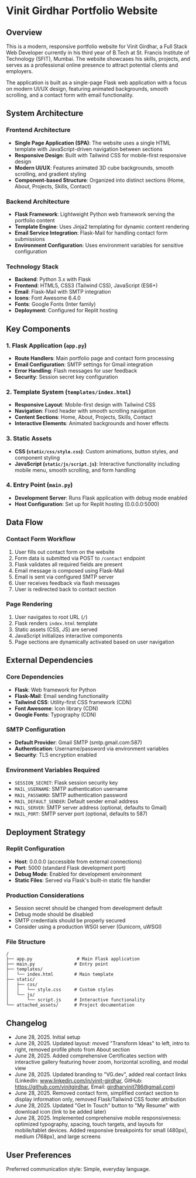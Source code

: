 # Vinit Girdhar Portfolio Website

## Overview

This is a modern, responsive portfolio website for Vinit Girdhar, a Full Stack Web Developer currently in his third year of B.Tech at St. Francis Institute of Technology (SFIT), Mumbai. The website showcases his skills, projects, and serves as a professional online presence to attract potential clients and employers.

The application is built as a single-page Flask web application with a focus on modern UI/UX design, featuring animated backgrounds, smooth scrolling, and a contact form with email functionality.

## System Architecture

### Frontend Architecture
- **Single Page Application (SPA)**: The website uses a single HTML template with JavaScript-driven navigation between sections
- **Responsive Design**: Built with Tailwind CSS for mobile-first responsive design
- **Modern UI/UX**: Features animated 3D cube backgrounds, smooth scrolling, and gradient styling
- **Component-based Structure**: Organized into distinct sections (Home, About, Projects, Skills, Contact)

### Backend Architecture
- **Flask Framework**: Lightweight Python web framework serving the portfolio content
- **Template Engine**: Uses Jinja2 templating for dynamic content rendering
- **Email Service Integration**: Flask-Mail for handling contact form submissions
- **Environment Configuration**: Uses environment variables for sensitive configuration

### Technology Stack
- **Backend**: Python 3.x with Flask
- **Frontend**: HTML5, CSS3 (Tailwind CSS), JavaScript (ES6+)
- **Email**: Flask-Mail with SMTP integration
- **Icons**: Font Awesome 6.4.0
- **Fonts**: Google Fonts (Inter family)
- **Deployment**: Configured for Replit hosting

## Key Components

### 1. Flask Application (`app.py`)
- **Route Handlers**: Main portfolio page and contact form processing
- **Email Configuration**: SMTP settings for Gmail integration
- **Error Handling**: Flash messages for user feedback
- **Security**: Session secret key configuration

### 2. Template System (`templates/index.html`)
- **Responsive Layout**: Mobile-first design with Tailwind CSS
- **Navigation**: Fixed header with smooth scrolling navigation
- **Content Sections**: Home, About, Projects, Skills, Contact
- **Interactive Elements**: Animated backgrounds and hover effects

### 3. Static Assets
- **CSS (`static/css/style.css`)**: Custom animations, button styles, and component styling
- **JavaScript (`static/js/script.js`)**: Interactive functionality including mobile menu, smooth scrolling, and form handling

### 4. Entry Point (`main.py`)
- **Development Server**: Runs Flask application with debug mode enabled
- **Host Configuration**: Set up for Replit hosting (0.0.0.0:5000)

## Data Flow

### Contact Form Workflow
1. User fills out contact form on the website
2. Form data is submitted via POST to `/contact` endpoint
3. Flask validates all required fields are present
4. Email message is composed using Flask-Mail
5. Email is sent via configured SMTP server
6. User receives feedback via flash messages
7. User is redirected back to contact section

### Page Rendering
1. User navigates to root URL (`/`)
2. Flask renders `index.html` template
3. Static assets (CSS, JS) are served
4. JavaScript initializes interactive components
5. Page sections are dynamically activated based on user navigation

## External Dependencies

### Core Dependencies
- **Flask**: Web framework for Python
- **Flask-Mail**: Email sending functionality
- **Tailwind CSS**: Utility-first CSS framework (CDN)
- **Font Awesome**: Icon library (CDN)
- **Google Fonts**: Typography (CDN)

### SMTP Configuration
- **Default Provider**: Gmail SMTP (smtp.gmail.com:587)
- **Authentication**: Username/password via environment variables
- **Security**: TLS encryption enabled

### Environment Variables Required
- `SESSION_SECRET`: Flask session security key
- `MAIL_USERNAME`: SMTP authentication username
- `MAIL_PASSWORD`: SMTP authentication password
- `MAIL_DEFAULT_SENDER`: Default sender email address
- `MAIL_SERVER`: SMTP server address (optional, defaults to Gmail)
- `MAIL_PORT`: SMTP server port (optional, defaults to 587)

## Deployment Strategy

### Replit Configuration
- **Host**: 0.0.0.0 (accessible from external connections)
- **Port**: 5000 (standard Flask development port)
- **Debug Mode**: Enabled for development environment
- **Static Files**: Served via Flask's built-in static file handler

### Production Considerations
- Session secret should be changed from development default
- Debug mode should be disabled
- SMTP credentials should be properly secured
- Consider using a production WSGI server (Gunicorn, uWSGI)

### File Structure
```
/
├── app.py                 # Main Flask application
├── main.py               # Entry point
├── templates/
│   └── index.html        # Main template
├── static/
│   ├── css/
│   │   └── style.css     # Custom styles
│   └── js/
│       └── script.js     # Interactive functionality
└── attached_assets/      # Project documentation
```

## Changelog
- June 28, 2025. Initial setup
- June 28, 2025. Updated layout: moved "Transform Ideas" to left, intro to right, removed profile photo from About section
- June 28, 2025. Added comprehensive Certificates section with interactive gallery featuring hover zoom, horizontal scrolling, and modal view
- June 28, 2025. Updated branding to "VG.dev", added real contact links (LinkedIn: www.linkedin.com/in/vinit-girdhar, GitHub: https://github.com/vinitgirdhar, Email: girdharvinit786@gmail.com)
- June 28, 2025. Removed contact form, simplified contact section to display information only, removed Flask/Tailwind CSS footer attribution
- June 28, 2025. Updated "Get In Touch" button to "My Resume" with download icon (link to be added later)
- June 28, 2025. Implemented comprehensive mobile responsiveness: optimized typography, spacing, touch targets, and layouts for mobile/tablet devices. Added responsive breakpoints for small (480px), medium (768px), and large screens

## User Preferences

Preferred communication style: Simple, everyday language.